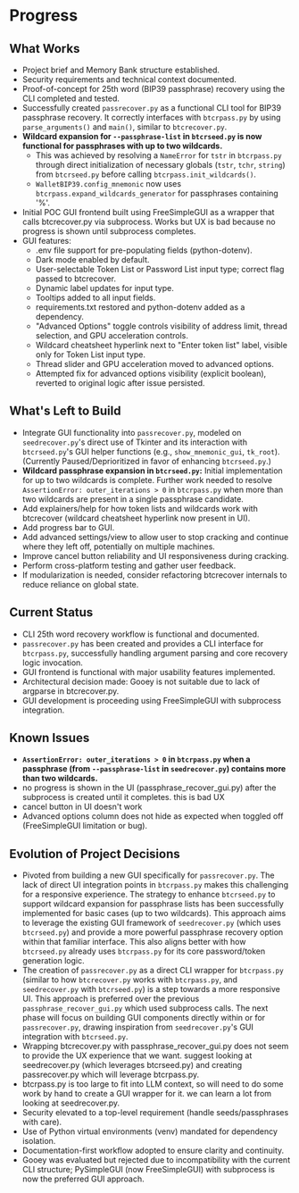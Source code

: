 # Progress

## What Works
- Project brief and Memory Bank structure established.
- Security requirements and technical context documented.
- Proof-of-concept for 25th word (BIP39 passphrase) recovery using the CLI completed and tested.
- Successfully created `passrecover.py` as a functional CLI tool for BIP39 passphrase recovery. It correctly interfaces with `btcrpass.py` by using `parse_arguments()` and `main()`, similar to `btcrecover.py`.
- **Wildcard expansion for `--passphrase-list` in `btcrseed.py` is now functional for passphrases with up to two wildcards.**
  - This was achieved by resolving a `NameError` for `tstr` in `btcrpass.py` through direct initialization of necessary globals (`tstr`, `tchr`, `string`) from `btcrseed.py` before calling `btcrpass.init_wildcards()`.
  - `WalletBIP39.config_mnemonic` now uses `btcrpass.expand_wildcards_generator` for passphrases containing '%'.
- Initial POC GUI frontend built using FreeSimpleGUI as a wrapper that calls btcrecover.py via subprocess. Works but UX is bad because no progress is shown until subprocess completes.
- GUI features:
  - .env file support for pre-populating fields (python-dotenv).
  - Dark mode enabled by default.
  - User-selectable Token List or Password List input type; correct flag passed to btcrecover.
  - Dynamic label updates for input type.
  - Tooltips added to all input fields.
  - requirements.txt restored and python-dotenv added as a dependency.
  - "Advanced Options" toggle controls visibility of address limit, thread selection, and GPU acceleration controls.
  - Wildcard cheatsheet hyperlink next to "Enter token list" label, visible only for Token List input type.
  - Thread slider and GPU acceleration moved to advanced options.
  - Attempted fix for advanced options visibility (explicit boolean), reverted to original logic after issue persisted.

## What's Left to Build
- Integrate GUI functionality into `passrecover.py`, modeled on `seedrecover.py`'s direct use of Tkinter and its interaction with `btcrseed.py`'s GUI helper functions (e.g., `show_mnemonic_gui`, `tk_root`). (Currently Paused/Deprioritized in favor of enhancing `btcrseed.py`.)
- **Wildcard passphrase expansion in `btcrseed.py`:** Initial implementation for up to two wildcards is complete. Further work needed to resolve `AssertionError: outer_iterations > 0` in `btcrpass.py` when more than two wildcards are present in a single passphrase candidate.
- Add explainers/help for how token lists and wildcards work with btcrecover (wildcard cheatsheet hyperlink now present in UI).
- Add progress bar to GUI.
- Add advanced settings/view to allow user to stop cracking and continue where they left off, potentially on multiple machines.
- Improve cancel button reliability and UI responsiveness during cracking.
- Perform cross-platform testing and gather user feedback.
- If modularization is needed, consider refactoring btcrecover internals to reduce reliance on global state.

## Current Status
- CLI 25th word recovery workflow is functional and documented.
- `passrecover.py` has been created and provides a CLI interface for `btcrpass.py`, successfully handling argument parsing and core recovery logic invocation.
- GUI frontend is functional with major usability features implemented.
- Architectural decision made: Gooey is not suitable due to lack of argparse in btcrecover.py.
- GUI development is proceeding using FreeSimpleGUI with subprocess integration.

## Known Issues
- **`AssertionError: outer_iterations > 0` in `btcrpass.py` when a passphrase (from `--passphrase-list` in `seedrecover.py`) contains more than two wildcards.**
- no progress is shown in the UI (passphrase_recover_gui.py) after the subprocess is created until it completes. this is bad UX
- cancel button in UI doesn't work
- Advanced options column does not hide as expected when toggled off (FreeSimpleGUI limitation or bug).

## Evolution of Project Decisions
- Pivoted from building a new GUI specifically for `passrecover.py`. The lack of direct UI integration points in `btcrpass.py` makes this challenging for a responsive experience. The strategy to enhance `btcrseed.py` to support wildcard expansion for passphrase lists has been successfully implemented for basic cases (up to two wildcards). This approach aims to leverage the existing GUI framework of `seedrecover.py` (which uses `btcrseed.py`) and provide a more powerful passphrase recovery option within that familiar interface. This also aligns better with how `btcrseed.py` already uses `btcrpass.py` for its core password/token generation logic.
- The creation of `passrecover.py` as a direct CLI wrapper for `btcrpass.py` (similar to how `btcrecover.py` works with `btcrpass.py`, and `seedrecover.py` with `btcrseed.py`) is a step towards a more responsive UI. This approach is preferred over the previous `passphrase_recover_gui.py` which used subprocess calls. The next phase will focus on building GUI components directly within or for `passrecover.py`, drawing inspiration from `seedrecover.py`'s GUI integration with `btcrseed.py`.
- Wrapping btcrecover.py with passphrase_recover_gui.py does not seem to provide the UX experience that we want. suggest looking at seedrecover.py (which leverages btcrseed.py) and creating passrecover.py which will leverage btcrpass.py.
- btcrpass.py is too large to fit into LLM context, so will need to do some work by hand to create a GUI wrapper for it. we can learn a lot from looking at seedrecover.py.
- Security elevated to a top-level requirement (handle seeds/passphrases with care).
- Use of Python virtual environments (venv) mandated for dependency isolation.
- Documentation-first workflow adopted to ensure clarity and continuity.
- Gooey was evaluated but rejected due to incompatibility with the current CLI structure; PySimpleGUI (now FreeSimpleGUI) with subprocess is now the preferred GUI approach.
